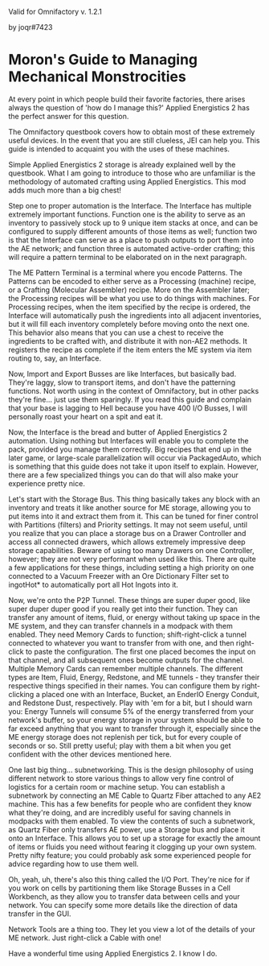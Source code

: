 Valid for Omnifactory v. 1.2.1

by joqr#7423
# Moron's Guide to Managing Mechanical Monstrocities

At every point in which people build their favorite factories, there arises always the question of 'how do I manage this?'  Applied Energistics 2 has the perfect answer for this question.

The Omnifactory questbook covers how to obtain most of these extremely useful devices.  In the event that you are still clueless, JEI can help you.  This guide is intended to acquaint you with the uses of these machines.

Simple Applied Energistics 2 storage is already explained well by the questbook.  What I am going to introduce to those who are unfamiliar is the methodology of automated crafting using Applied Energistics.  This mod adds much more than a big chest!

Step one to proper automation is the Interface.  The Interface has multiple extremely important functions.  Function one is the ability to serve as an inventory to passively stock up to 9 unique item stacks at once, and can be configured to supply different amounts of those items as well; function two is that the Interface can serve as a place to push outputs to port them into the AE network; and function three is automated active-order crafting; this will require a pattern terminal to be elaborated on in the next paragraph.

The ME Pattern Terminal is a terminal where you encode Patterns.  The Patterns can be encoded to either serve as a Processing (machine) recipe, or a Crafting (Molecular Assembler) recipe.  More on the Assembler later; the Processing recipes will be what you use to do things with machines.  For Processing recipes, when the item specified by the recipe is ordered, the Interface will automatically push the ingredients into all adjacent inventories, but it will fill each inventory completely before moving onto the next one.  This behavior also means that you can use a chest to receive the ingredients to be crafted with, and distribute it with non-AE2 methods.  It registers the recipe as complete if the item enters the ME system via item routing to, say, an Interface. 

Now, Import and Export Busses are like Interfaces, but basically bad.  They're laggy, slow to transport items, and don't have the patterning functions.  Not worth using in the context of Omnifactory, but in other packs they're fine... just use them sparingly.  If you read this guide and complain that your base is lagging to Hell because you have 400 I/O Busses, I will personally roast your heart on a spit and eat it.

Now, the Interface is the bread and butter of Applied Energistics 2 automation.  Using nothing but Interfaces will enable you to complete the pack, provided you manage them correctly.  Big recipes that end up in the later game, or large-scale parallelization will occur via PackagedAuto, which is something that this guide does not take it upon itself to explain.  However, there are a few specialized things you can do that will also make your experience pretty nice.

Let's start with the Storage Bus.  This thing basically takes any block with an inventory and treats it like another source for ME storage, allowing you to put items into it and extract them from it.  This can be tuned for finer control with Partitions (filters) and Priority settings.  It may not seem useful, until you realize that you can place a storage bus on a Drawer Controller and access all connected drawers, which allows extremely impressive deep storage capabilities.  Beware of using too many Drawers on one Controller, however; they are not very performant when used like this.  There are quite a few applications for these things, including setting a high priority on one connected to a Vacuum Freezer with an Ore Dictionary Filter set to ingotHot* to automatically port all Hot Ingots into it.

Now, we're onto the P2P Tunnel.  These things are super duper good, like super duper duper good if you really get into their function.  They can transfer any amount of items, fluid, or energy without taking up space in the ME system, and they can transfer channels in a modpack with them enabled.  They need Memory Cards to function; shift-right-click a tunnel connected to whatever you want to transfer from with one, and then right-click to paste the configuration.  The first one placed becomes the input on that channel, and all subsequent ones become outputs for the channel.  Multiple Memory Cards can remember multiple channels.  The different types are Item, Fluid, Energy, Redstone, and ME tunnels - they transfer their respective things specified in their names.  You can configure them by right-clicking a placed one with an Interface, Bucket, an EnderIO Energy Conduit, and Redstone Dust, respectively.  Play with 'em for a bit, but I should warn you:  Energy Tunnels will consume 5% of the energy transferred from your network's buffer, so your energy storage in your system should be able to far exceed anything that you want to transfer through it, especially since the ME energy storage does not replenish per tick, but for every couple of seconds or so.  Still pretty useful; play with them a bit when you get confident with the other devices mentioned here.

One last big thing... subnetworking.  This is the design philosophy of using different network to store various things to allow very fine control of logistics for a certain room or machine setup.  You can establish a subnetwork by connecting an ME Cable to Quartz Fiber attached to any AE2 machine.  This has a few benefits for people who are confident they know what they're doing, and are incredibly useful for saving channels in modpacks with them enabled.  To view the contents of such a subnetwork, as Quartz Fiber only transfers AE power, use a Storage bus and place it onto an Interface.  This allows you to set up a storage for exactly the amount of items or fluids you need without fearing it clogging up your own system.  Pretty nifty feature; you could probably ask some experienced people for advice regarding how to use them well.

Oh, yeah, uh, there's also this thing called the I/O Port.   They're nice for if you work on cells by partitioning them like Storage Busses in a Cell Workbench, as they allow you to transfer data between cells and your network.  You can specify some more details like the direction of data transfer in the GUI.

Network Tools are a thing too.  They let you view a lot of the details of your ME network.  Just right-click a Cable with one!

Have a wonderful time using Applied Energistics 2.  I know I do.
